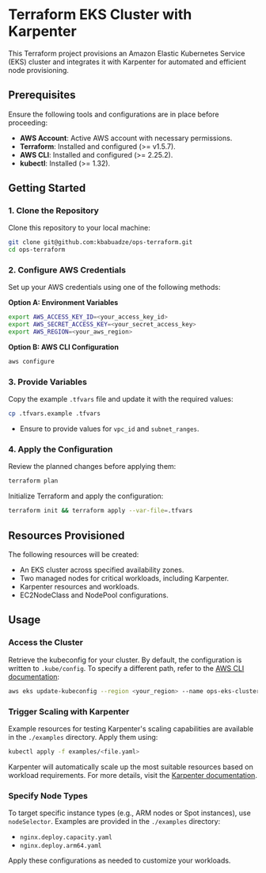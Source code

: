 # Terraform EKS Cluster with Karpenter

This Terraform project provisions an Amazon Elastic Kubernetes Service (EKS) cluster and integrates it with Karpenter for automated and efficient node provisioning.

## Prerequisites

Ensure the following tools and configurations are in place before proceeding:

- **AWS Account**: Active AWS account with necessary permissions.
- **Terraform**: Installed and configured (>= v1.5.7).
- **AWS CLI**: Installed and configured (>= 2.25.2).
- **kubectl**: Installed (>= 1.32).

## Getting Started

### 1. Clone the Repository

Clone this repository to your local machine:

```bash
git clone git@github.com:kbabuadze/ops-terraform.git
cd ops-terraform
```

### 2. Configure AWS Credentials

Set up your AWS credentials using one of the following methods:

**Option A: Environment Variables**

```bash
export AWS_ACCESS_KEY_ID=<your_access_key_id>
export AWS_SECRET_ACCESS_KEY=<your_secret_access_key>
export AWS_REGION=<your_aws_region>
```

**Option B: AWS CLI Configuration**

```bash
aws configure
```

### 3. Provide Variables

Copy the example `.tfvars` file and update it with the required values:

```bash
cp .tfvars.example .tfvars
```

- Ensure to provide values for `vpc_id` and `subnet_ranges`.

### 4. Apply the Configuration

Review the planned changes before applying them:

```bash
terraform plan
```

Initialize Terraform and apply the configuration:

```bash
terraform init && terraform apply --var-file=.tfvars
```

## Resources Provisioned

The following resources will be created:

- An EKS cluster across specified availability zones.
- Two managed nodes for critical workloads, including Karpenter.
- Karpenter resources and workloads.
- EC2NodeClass and NodePool configurations.

## Usage

### Access the Cluster

Retrieve the kubeconfig for your cluster. By default, the configuration is written to `.kube/config`. To specify a different path, refer to the [AWS CLI documentation](https://docs.aws.amazon.com/cli/latest/reference/eks/update-kubeconfig.html):

```bash
aws eks update-kubeconfig --region <your_region> --name ops-eks-cluster
```

### Trigger Scaling with Karpenter

Example resources for testing Karpenter's scaling capabilities are available in the `./examples` directory. Apply them using:

```bash
kubectl apply -f examples/<file.yaml>
```

Karpenter will automatically scale up the most suitable resources based on workload requirements. For more details, visit the [Karpenter documentation](https://karpenter.sh/docs/).

### Specify Node Types

To target specific instance types (e.g., ARM nodes or Spot instances), use `nodeSelector`. Examples are provided in the `./examples` directory:

- `nginx.deploy.capacity.yaml`
- `nginx.deploy.arm64.yaml`

Apply these configurations as needed to customize your workloads.

